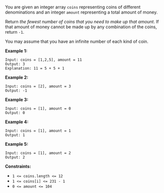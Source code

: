 You are given an integer array `coins` representing coins of different
denominations and an integer `amount` representing a total amount of money.

Return _the fewest number of coins that you need to make up that amount_. If
that amount of money cannot be made up by any combination of the coins, return
`-1`.

You may assume that you have an infinite number of each kind of coin.



**Example 1:**

    
    
    Input: coins = [1,2,5], amount = 11
    Output: 3
    Explanation: 11 = 5 + 5 + 1
    

**Example 2:**

    
    
    Input: coins = [2], amount = 3
    Output: -1
    

**Example 3:**

    
    
    Input: coins = [1], amount = 0
    Output: 0
    

**Example 4:**

    
    
    Input: coins = [1], amount = 1
    Output: 1
    

**Example 5:**

    
    
    Input: coins = [1], amount = 2
    Output: 2
    



**Constraints:**

  * `1 <= coins.length <= 12`
  * `1 <= coins[i] <= 231 - 1`
  * `0 <= amount <= 104`

